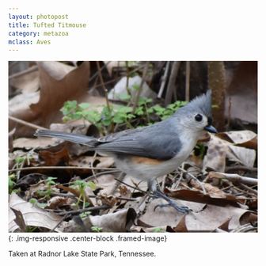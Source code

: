 ```yaml
---
layout: photopost
title: Tufted Titmouse
category: metazoa
mclass: Aves
---
```


![Tufted Titmouse](/images/20170324_tufted_titmouse.jpg){: .img-responsive .center-block .framed-image}

Taken at Radnor Lake State Park, Tennessee.
